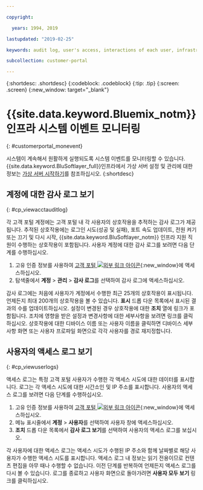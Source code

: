 ```yaml
---

copyright:

  years: 1994, 2019

lastupdated: "2019-02-25"

keywords: audit log, user's access, interactions of each user, infrastructure system events 

subcollection: customer-portal

---
```


{:shortdesc: .shortdesc}
{:codeblock: .codeblock}
{:tip: .tip}
{:screen: .screen}
{:new_window: target="_blank"}



# {{site.data.keyword.Bluemix_notm}} 인프라 시스템 이벤트 모니터링
{: #customerportal_monevent}

시스템이 계속해서 원활하게 실행되도록 시스템 이벤트를 모니터링할 수 있습니다. {{site.data.keyword.BluSoftlayer_full}}인프라에서 가상 서버 설정 및 관리에 대한 정보는 [가상 서버 시작하기](/docs/vsi/vsi_index.html#getting-started-with-virtual-servers)를 참조하십시오.
{:shortdesc}

## 계정에 대한 감사 로그 보기
{: #cp_viewacctauditlog}

각 고객 포털 계정에는 고객 포털 내 각 사용자의 상호작용을 추적하는 감사 로그가 제공됩니다. 추적된 상호작용에는 로그인 시도(성공 및 실패), 포트 속도 업데이트, 전원 켜기 또는 끄기 및 다시 시작, {{site.data.keyword.BluSoftlayer_notm}} 인프라 지원 직원이 수행하는 상호작용이 포함됩니다. 사용자 계정에 대한 감사 로그를 보려면 다음 단계를 수행하십시오.

1. 고유 인증 정보를 사용하여 [고객 포털 ![외부 링크 아이콘](../icons/launch-glyph.svg)](https://control.softlayer.com/){:new_window}에 액세스하십시오.
2. 탐색줄에서 **계정** > **관리** > **감사 로그**를 선택하여 감사 로그에 액세스하십시오.

감사 로그에는 처음에 사용자가 계정에서 수행한 최근 25개의 상호작용이 표시됩니다. 언제든지 최대 200개의 상호작용을 볼 수 있습니다. **표시** 드롭 다운 목록에서 표시된 결과의 수를 업데이트하십시오. 설정이 변경된 경우 상호작용에 대한 **조치** 열에 링크가 포함됩니다. 조치에 영향을 받은 설정과 변경사항에 대한 세부사항을 보려면 링크를 클릭하십시오. 상호작용에 대한 디바이스 이름 또는 사용자 이름을 클릭하면 디바이스 세부사항 화면 또는 사용자 프로파일 화면으로 각각 사용자를 경로 재지정합니다.

## 사용자의 액세스 로그 보기
{: #cp_viewuserlogs}

액세스 로그는 특정 고객 포털 사용자가 수행한 각 액세스 시도에 대한 데이터를 표시합니다. 로그는 각 액세스 시도에 대한 시간소인 및 IP 주소를 표시합니다. 사용자의 액세스 로그를 보려면 다음 단계를 수행하십시오.

1. 고유 인증 정보를 사용하여 [고객 포털 ![외부 링크 아이콘](../icons/launch-glyph.svg)](https://control.softlayer.com/){:new_window}에 액세스하십시오.
2. 메뉴 표시줄에서 **계정** > **사용자**를 선택하여 사용자 창에 액세스하십시오.
3. **조치** 드롭 다운 목록에서 **감사 로그 보기**를 선택하여 사용자의 액세스 로그를 보십시오.

각 사용자에 대한 액세스 로그는 액세스 시도가 수행된 IP 주소와 함께 날짜별로 해당 사용자가 수행한 액세스 시도를 표시합니다. 액세스 로그 내 정보는 읽기 전용이므로 컨텐츠 편집을 아무 때나 수행할 수 없습니다. 이전 단계를 반복하여 언제든지 액세스 로그를 다시 볼 수 있습니다. 로그를 종료하고 사용자 화면으로 돌아가려면 **사용자 모두 보기** 링크를 클릭하십시오.
